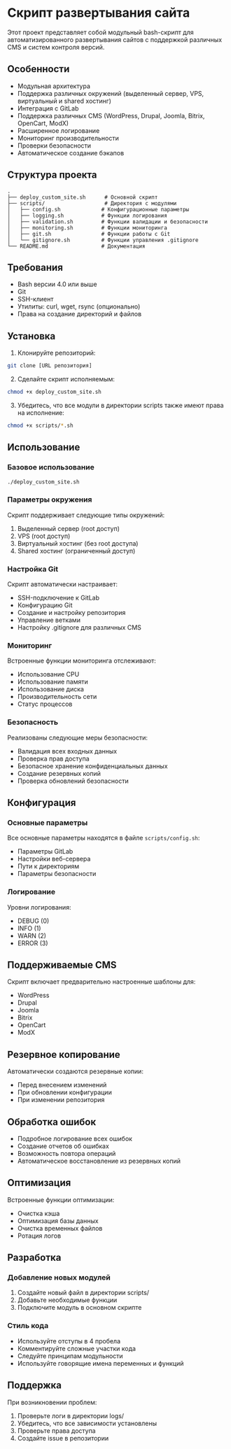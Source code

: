 # Скрипт развертывания сайта

Этот проект представляет собой модульный bash-скрипт для автоматизированного развертывания сайтов с поддержкой различных CMS и систем контроля версий.

## Особенности

- Модульная архитектура
- Поддержка различных окружений (выделенный сервер, VPS, виртуальный и shared хостинг)
- Интеграция с GitLab
- Поддержка различных CMS (WordPress, Drupal, Joomla, Bitrix, OpenCart, ModX)
- Расширенное логирование
- Мониторинг производительности
- Проверки безопасности
- Автоматическое создание бэкапов

## Структура проекта

```
.
├── deploy_custom_site.sh      # Основной скрипт
├── scripts/                   # Директория с модулями
│   ├── config.sh             # Конфигурационные параметры
│   ├── logging.sh            # Функции логирования
│   ├── validation.sh         # Функции валидации и безопасности
│   ├── monitoring.sh         # Функции мониторинга
│   ├── git.sh                # Функции работы с Git
│   └── gitignore.sh          # Функции управления .gitignore
└── README.md                 # Документация
```

## Требования

- Bash версии 4.0 или выше
- Git
- SSH-клиент
- Утилиты: curl, wget, rsync (опционально)
- Права на создание директорий и файлов

## Установка

1. Клонируйте репозиторий:
```bash
git clone [URL репозитория]
```

2. Сделайте скрипт исполняемым:
```bash
chmod +x deploy_custom_site.sh
```

3. Убедитесь, что все модули в директории scripts также имеют права на исполнение:
```bash
chmod +x scripts/*.sh
```

## Использование

### Базовое использование

```bash
./deploy_custom_site.sh
```

### Параметры окружения

Скрипт поддерживает следующие типы окружений:
1. Выделенный сервер (root доступ)
2. VPS (root доступ)
3. Виртуальный хостинг (без root доступа)
4. Shared хостинг (ограниченный доступ)

### Настройка Git

Скрипт автоматически настраивает:
- SSH-подключение к GitLab
- Конфигурацию Git
- Создание и настройку репозитория
- Управление ветками
- Настройку .gitignore для различных CMS

### Мониторинг

Встроенные функции мониторинга отслеживают:
- Использование CPU
- Использование памяти
- Использование диска
- Производительность сети
- Статус процессов

### Безопасность

Реализованы следующие меры безопасности:
- Валидация всех входных данных
- Проверка прав доступа
- Безопасное хранение конфиденциальных данных
- Создание резервных копий
- Проверка обновлений безопасности

## Конфигурация

### Основные параметры

Все основные параметры находятся в файле `scripts/config.sh`:
- Параметры GitLab
- Настройки веб-сервера
- Пути к директориям
- Параметры безопасности

### Логирование

Уровни логирования:
- DEBUG (0)
- INFO (1)
- WARN (2)
- ERROR (3)

## Поддерживаемые CMS

Скрипт включает предварительно настроенные шаблоны для:
- WordPress
- Drupal
- Joomla
- Bitrix
- OpenCart
- ModX

## Резервное копирование

Автоматически создаются резервные копии:
- Перед внесением изменений
- При обновлении конфигурации
- При изменении репозитория

## Обработка ошибок

- Подробное логирование всех ошибок
- Создание отчетов об ошибках
- Возможность повтора операций
- Автоматическое восстановление из резервных копий

## Оптимизация

Встроенные функции оптимизации:
- Очистка кэша
- Оптимизация базы данных
- Очистка временных файлов
- Ротация логов

## Разработка

### Добавление новых модулей

1. Создайте новый файл в директории scripts/
2. Добавьте необходимые функции
3. Подключите модуль в основном скрипте

### Стиль кода

- Используйте отступы в 4 пробела
- Комментируйте сложные участки кода
- Следуйте принципам модульности
- Используйте говорящие имена переменных и функций

## Поддержка

При возникновении проблем:
1. Проверьте логи в директории logs/
2. Убедитесь, что все зависимости установлены
3. Проверьте права доступа
4. Создайте issue в репозитории
